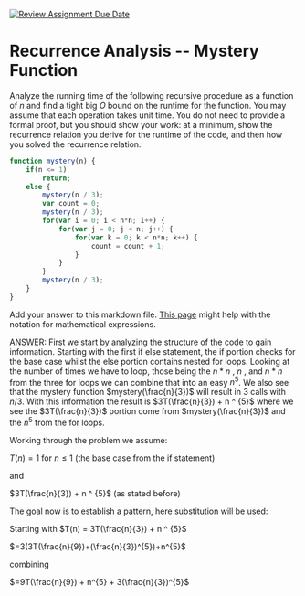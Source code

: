 [![Review Assignment Due Date](https://classroom.github.com/assets/deadline-readme-button-24ddc0f5d75046c5622901739e7c5dd533143b0c8e959d652212380cedb1ea36.svg)](https://classroom.github.com/a/OlW38W4k)
# Recurrence Analysis -- Mystery Function

Analyze the running time of the following recursive procedure as a function of
$n$ and find a tight big $O$ bound on the runtime for the function. You may
assume that each operation takes unit time. You do not need to provide a formal
proof, but you should show your work: at a minimum, show the recurrence relation
you derive for the runtime of the code, and then how you solved the recurrence
relation.

```javascript
function mystery(n) {
    if(n <= 1)
        return;
    else {
        mystery(n / 3);
        var count = 0;
        mystery(n / 3);
        for(var i = 0; i < n*n; i++) {
            for(var j = 0; j < n; j++) {
                for(var k = 0; k < n*n; k++) {
                    count = count + 1;
                }
            }
        }
        mystery(n / 3);
    }
}
```

Add your answer to this markdown file. [This
page](https://docs.github.com/en/get-started/writing-on-github/working-with-advanced-formatting/writing-mathematical-expressions)
might help with the notation for mathematical expressions.

ANSWER:
First we start by analyzing the structure of the code to gain information. Starting with the first if else statement, the if portion checks for the base case whilst the else portion contains nested for loops. Looking at the number of times we have to loop, those being the $n* n$ , $n$ , and $n*n$ from the three for loops we can combine that into an easy $n^{5}$. We also see that the mystery function $mystery(\frac{n}{3})$ will result in 3 calls with $n / 3$. With this information the result is $3T(\frac{n}{3}) + n ^ {5}$ where we see the $3T(\frac{n}{3})$ portion come from $mystery(\frac{n}{3})$ and the $n^{5}$ from the for loops.

Working through the problem we assume:

$T(n) = 1$ for $n \le 1$ (the base case from the if statement)

and

$3T(\frac{n}{3}) + n ^ {5}$ (as stated before)

The goal now is to establish a pattern, here substitution will be used:

Starting with $T(n) = 3T(\frac{n}{3}) + n ^ {5}$


$=3(3T(\frac{n}{9})+(\frac{n}{3})^{5})+n^{5}$

combining

$=9T(\frac{n}{9}) + n^{5} + 3(\frac{n}{3})^{5}$
